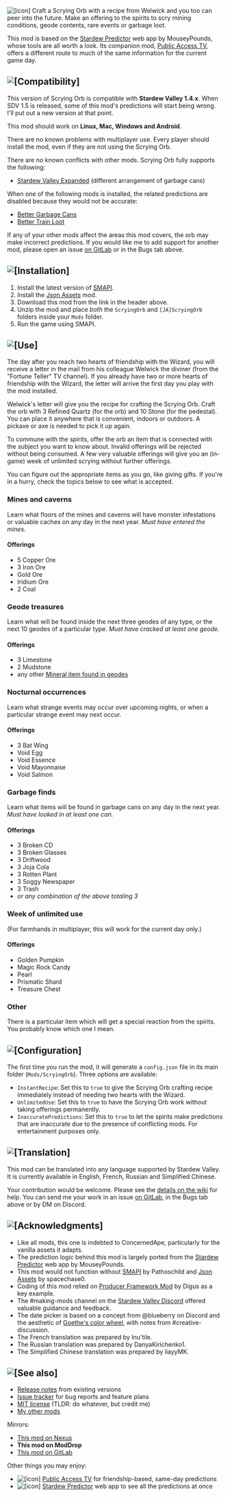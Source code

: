 ![[icon]](https://kdau.gitlab.io/ScryingOrb/icon.png) Craft a Scrying Orb with a recipe from Welwick and you too can peer into the future. Make an offering to the spirits to scry mining conditions, geode contents, rare events or garbage loot.

This mod is based on the [Stardew Predictor](https://mouseypounds.github.io/stardew-predictor/) web app by MouseyPounds, whose tools are all worth a look. Its companion mod, [Public Access TV](https://www.moddrop.com/stardew-valley/mods/757967-public-access-tv), offers a different route to much of the same information for the current game day.

## ![[Compatibility]](https://kdau.gitlab.io/headers/compatibility.png)

This version of Scrying Orb is compatible with **Stardew Valley 1.4.x**. When SDV 1.5 is released, some of this mod's predictions will start being wrong. I'll put out a new version at that point.

This mod should work on **Linux, Mac, Windows and Android**.

There are no known problems with multiplayer use. Every player should install the mod, even if they are not using the Scrying Orb.

There are no known conflicts with other mods. Scrying Orb fully supports the following:

* [Stardew Valley Expanded](https://www.nexusmods.com/stardewvalley/mods/3753) (different arrangement of garbage cans)

When one of the following mods is installed, the related predictions are disabled because they would not be accurate:

* [Better Garbage Cans](https://www.nexusmods.com/stardewvalley/mods/4171)
* [Better Train Loot](https://www.nexusmods.com/stardewvalley/mods/4234)

If any of your other mods affect the areas this mod covers, the orb may make incorrect predictions. If you would like me to add support for another mod, please open an issue [on GitLab](https://gitlab.com/kdau/predictivemods/-/issues) or in the Bugs tab above.

## ![[Installation]](https://kdau.gitlab.io/headers/installation.png)

1. Install the latest version of [SMAPI](https://smapi.io/).
1. Install the [Json Assets](https://www.nexusmods.com/stardewvalley/mods/1720) mod.
1. Download this mod from the link in the header above.
1. Unzip the mod and place *both* the `ScryingOrb` and `[JA]ScryingOrb` folders inside your `Mods` folder.
1. Run the game using SMAPI.

## ![[Use]](https://kdau.gitlab.io/headers/use.png)

The day after you reach two hearts of friendship with the Wizard, you will receive a letter in the mail from his colleague Welwick the diviner (from the "Fortune Teller" TV channel). If you already have two or more hearts of friendship with the Wizard, the letter will arrive the first day you play with the mod installed.

Welwick's letter will give you the recipe for crafting the Scrying Orb. Craft the orb with 3 Refined Quartz (for the orb) and 10 Stone (for the pedestal). You can place it anywhere that is convenient, indoors or outdoors. A pickaxe or axe is needed to pick it up again.

To commune with the spirits, offer the orb an item that is connected with the subject you want to know about. Invalid offerings will be rejected without being consumed. A few very valuable offerings will give you an (in-game) week of unlimited scrying without further offerings.

You can figure out the appropriate items as you go, like giving gifts. If you're in a hurry, check the topics below to see what is accepted.

### Mines and caverns

Learn what floors of the mines and caverns will have monster infestations or valuable caches on any day in the next year. *Must have entered the mines.*

#### Offerings

* 5 Copper Ore
* 3 Iron Ore
* Gold Ore
* Iridium Ore
* 2 Coal

### Geode treasures

Learn what will be found inside the next three geodes of any type, or the next 10 geodes of a particular type. *Must have cracked at least one geode.*

#### Offerings

* 3 Limestone
* 2 Mudstone
* any other [Mineral item found in geodes](https://stardewvalleywiki.com/Minerals#Geode_Minerals)

### Nocturnal occurrences

Learn what strange events may occur over upcoming nights, or when a particular strange event may next occur.

#### Offerings

* 3 Bat Wing
* Void Egg
* Void Essence
* Void Mayonnaise
* Void Salmon

### Garbage finds

Learn what items will be found in garbage cans on any day in the next year. *Must have looked in at least one can.*

#### Offerings

* 3 Broken CD
* 3 Broken Glasses
* 3 Driftwood
* 3 Joja Cola
* 3 Rotten Plant
* 3 Soggy Newspaper
* 3 Trash
* *or any combination of the above totaling 3*

### Week of unlimited use

(For farmhands in multiplayer, this will work for the current day only.)

#### Offerings

* Golden Pumpkin
* Magic Rock Candy
* Pearl
* Prismatic Shard
* Treasure Chest

### Other

There is a particular item which will get a special reaction from the spirits. You probably know which one I mean.

## ![[Configuration]](https://kdau.gitlab.io/headers/configuration.png)

The first time you run the mod, it will generate a `config.json` file in its main folder (`Mods/ScryingOrb`). Three options are available:

* `InstantRecipe`: Set this to `true` to give the Scrying Orb crafting recipe immediately instead of needing two hearts with the Wizard.
* `UnlimitedUse`: Set this to `true` to have the Scrying Orb work without taking offerings permanently.
* `InaccuratePredictions`: Set this to `true` to let the spirits make predictions that are inaccurate due to the presence of conflicting mods. For entertainment purposes only.

## ![[Translation]](https://kdau.gitlab.io/headers/translation.png)

This mod can be translated into any language supported by Stardew Valley. It is currently available in English, French, Russian and Simplified Chinese.

Your contribution would be welcome. Please see the [details on the wiki](https://stardewvalleywiki.com/Modding:Translations) for help. You can send me your work in an issue [on GitLab](https://gitlab.com/kdau/predictivemods/-/issues), in the Bugs tab above or by DM on Discord.

## ![[Acknowledgments]](https://kdau.gitlab.io/headers/acknowledgments.png)

* Like all mods, this one is indebted to ConcernedApe, particularly for the vanilla assets it adapts.
* The prediction logic behind this mod is largely ported from the [Stardew Predictor](https://mouseypounds.github.io/stardew-predictor/) web app by MouseyPounds.
* This mod would not function without [SMAPI](https://smapi.io/) by Pathoschild and [Json Assets](https://www.nexusmods.com/stardewvalley/mods/1720) by spacechase0.
* Coding of this mod relied on [Producer Framework Mod](https://www.nexusmods.com/stardewvalley/mods/4970) by Digus as a key example.
* The #making-mods channel on the [Stardew Valley Discord](https://discordapp.com/invite/StardewValley) offered valuable guidance and feedback.
* The date picker is based on a concept from @blueberry on Discord and the aesthetic of [Goethe's color wheel](https://commons.wikimedia.org/wiki/File:Goethe,_Farbenkreis_zur_Symbolisierung_des_menschlichen_Geistes-_und_Seelenlebens,_1809.jpg), with notes from #creative-discussion.
* The French translation was prepared by Inu'tile.
* The Russian translation was prepared by DanyaKirichenko1.
* The Simplified Chinese translation was prepared by liayyMK.

## ![[See also]](https://kdau.gitlab.io/headers/see-also.png)

* [Release notes](https://gitlab.com/kdau/predictivemods/-/blob/master/ScryingOrb/RELEASE-NOTES.md) from existing versions
* [Issue tracker](https://gitlab.com/kdau/predictivemods/-/issues) for bug reports and feature plans
* [MIT license](https://gitlab.com/kdau/predictivemods/-/blob/master/LICENSE) (TLDR: do whatever, but credit me)
* [My other mods](https://kdau.gitlab.io)

Mirrors:

* [This mod on Nexus](https://www.nexusmods.com/stardewvalley/mods/5603)
* **This mod on ModDrop**
* [This mod on GitLab](https://gitlab.com/kdau/predictivemods/-/tree/master/ScryingOrb)

Other things you may enjoy:

* ![[icon]](https://kdau.gitlab.io/PublicAccessTV/icon.png) [Public Access TV](https://www.moddrop.com/stardew-valley/mods/757967-public-access-tv) for friendship-based, same-day predictions
* ![[icon]](https://mouseypounds.github.io/stardew-predictor/favicon_p.png) [Stardew Predictor](https://mouseypounds.github.io/stardew-predictor/) web app to see all the predictions at once
